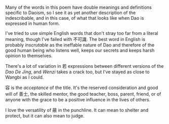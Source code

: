 Many of the words
in this poem
have double meanings
and definitions specific to Daoism,
so I see it as
yet another
description of the indescribable,
and in this case,
of what that looks like
when Dao is expressed
in human form.

I've tried to use simple English words
that don't stray too far from
a literal meaning,
though I've failed with 不可識.
The best word in English
is probably *inscrutable*
as the ineffable nature of Dao
and therefore of the good human being
who listens well,
keeps our secrets
and keeps harsh opinion
to themselves.

There's a lot of variation
in 若 expressions
between different versions
of the _Dao De Jing_,
and _Wenzi_ takes a crack too,
but I've stayed as close to Wangbi
as I could.

容 is the *acceptance* of the title.
It's the reserved consideration and good will
of 善士,
the skilled mentor,
the good teacher,
boss,
parent,
friend,
or of anyone with the grace
to be a positive influence
in the lives of others.

I love the versatility
of 蔽 in the punchline.
It can mean to shelter and protect,
but it can also mean to judge.
